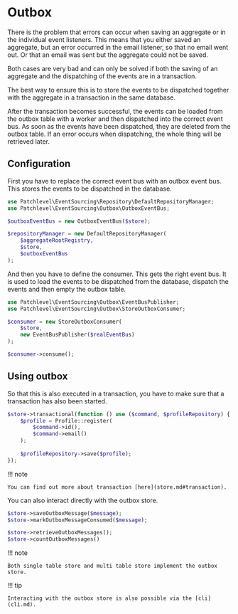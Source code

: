 # Outbox

There is the problem that errors can occur when saving an aggregate or in the individual event listeners. 
This means that you either saved an aggregate, but an error occurred in the email listener, so that no email went out. 
Or that an email was sent but the aggregate could not be saved.

Both cases are very bad and can only be solved if both the saving of an aggregate 
and the dispatching of the events are in a transaction.

The best way to ensure this is to store the events to be dispatched together 
with the aggregate in a transaction in the same database.

After the transaction becomes successful, the events can be loaded from the outbox table with a worker 
and then dispatched into the correct event bus. As soon as the events have been dispatched, 
they are deleted from the outbox table. If an error occurs when dispatching, the whole thing will be retrieved later.

## Configuration

First you have to replace the correct event bus with an outbox event bus.
This stores the events to be dispatched in the database.

```php
use Patchlevel\EventSourcing\Repository\DefaultRepositoryManager;
use Patchlevel\EventSourcing\Outbox\OutboxEventBus;

$outboxEventBus = new OutboxEventBus($store);

$repositoryManager = new DefaultRepositoryManager(
    $aggregateRootRegistry,
    $store,
    $outboxEventBus
); 
```

And then you have to define the consumer. This gets the right event bus. 
It is used to load the events to be dispatched from the database, dispatch the events and then empty the outbox table.

```php
use Patchlevel\EventSourcing\Outbox\EventBusPublisher;
use Patchlevel\EventSourcing\Outbox\StoreOutboxConsumer;

$consumer = new StoreOutboxConsumer(
    $store, 
    new EventBusPublisher($realEventBus)
);

$consumer->consume();
```

## Using outbox

So that this is also executed in a transaction, you have to make sure that a transaction has also been started.

```php
$store->transactional(function () use ($command, $profileRepository) {
    $profile = Profile::register(
        $command->id(),
        $command->email()
    );
    
    $profileRepository->save($profile);
});
```

!!! note

    You can find out more about transaction [here](store.md#transaction).

You can also interact directly with the outbox store.

```php
$store->saveOutboxMessage($message);
$store->markOutboxMessageConsumed($message);

$store->retrieveOutboxMessages(); 
$store->countOutboxMessages()
```

!!! note

    Both single table store and multi table store implement the outbox store.

!!! tip

    Interacting with the outbox store is also possible via the [cli](cli.md).